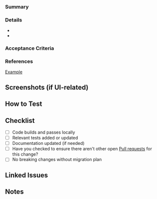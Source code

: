### Summary

<!-- Concise summary of what this PR does and why -->

### Details

- <!-- e.g., Added validation logic for user signup -->
- <!-- e.g., Refactored payment service to use async/await -->

### Acceptance Criteria

<!-- A list of acceptance criteria that it meets based on your ticket-->

### References

[Example](www.google.com)

## Screenshots (if UI-related)

<!-- Optional: Add before/after screenshots or leave N/A -->

## How to Test

<!-- Steps for a teammate to verify the change -->
<!-- e.g., Login > Go to Dashboard > Click "Sync Data" -->

## Checklist

- [ ] Code builds and passes locally
- [ ] Relevant tests added or updated
- [ ] Documentation updated (if needed)
- [ ] Have you checked to ensure there aren't other open [Pull requests](../../../pulls) for this change?
- [ ] No breaking changes without migration plan

## Linked Issues

<!-- e.g., Closes #42, Related to #77 -->

## Notes

<!-- Optional: Anything reviewers should pay attention to -->
